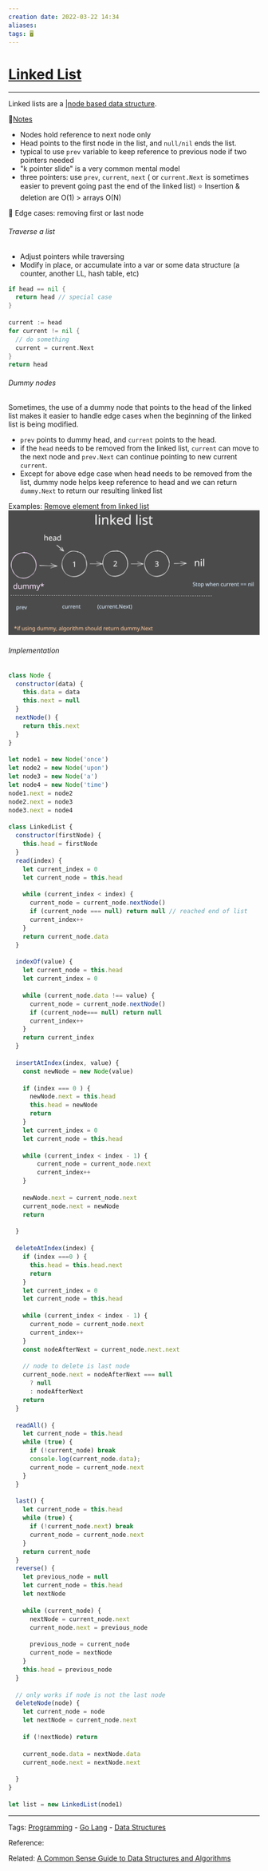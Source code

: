 ```yaml
---
creation date: 2022-03-22 14:34
aliases: 
tags: 🖥️
---
```


# [Linked List](Linked%20List.md)
---
Linked lists are a [|node based data structure](./A%20Common%20Sense%20Guide%20to%20Data%20Structures%20and%20Algorithms.md#Node-Based%20Data%20Structures).

📒[Notes](https://3.basecamp.com/3695031/buckets/26635906/documents/4929838675)
- Nodes hold reference to next node only
- Head points to the first node in the list, and `null/nil` ends the list.
- typical to use `prev` variable to keep reference to previous node if two pointers needed
- "k pointer slide" is a very common mental model
- three pointers: use `prev`, `current`, `next` ( or `current.Next` is sometimes easier to prevent going past the end of the linked list)
⭐ Insertion & deletion are O(1) > arrays O(N)

👀 Edge cases: removing first or last node 

###### Traverse a list 
- Adjust pointers while traversing
- Modify in place, or accumulate into a var or some data structure (a counter, another LL, hash table, etc)
```go
if head == nil {
  return head // special case
}

current := head
for current != nil {
  // do something
  current = current.Next
}
return head
```

###### Dummy nodes
Sometimes, the use of a dummy node that points to the head of the linked list makes it easier to handle edge cases when the beginning of the linked list is being modified.
- `prev` points to dummy head, and `current` points to the head. 
- if the `head` needs to be removed from the linked list, `current` can move to the next node and `prev.Next` can continue pointing to new current `current`.
- Except for above edge case when head needs to be removed from the list, dummy node helps keep reference to head and we can return `dummy.Next` to return our resulting linked list 

Examples: [Remove element from linked list](https://leetcode.com/problems/remove-linked-list-elements/submissions/)
![Drawing 2022-05-15 20.50.37_linkedlist_kpointers.excalidraw](./images/Drawing%202022-05-15%2020.50.37_linkedlist_kpointers.svg)


###### Implementation
```js
class Node {
  constructor(data) {
    this.data = data
    this.next = null
  }
  nextNode() {
    return this.next
  }
}

let node1 = new Node('once')
let node2 = new Node('upon')
let node3 = new Node('a')
let node4 = new Node('time')
node1.next = node2
node2.next = node3
node3.next = node4

class LinkedList {
  constructor(firstNode) {
    this.head = firstNode
  }
  read(index) {
    let current_index = 0
    let current_node = this.head

    while (current_index < index) {
      current_node = current_node.nextNode()
      if (current_node === null) return null // reached end of list
      current_index++
    }
    return current_node.data
  }

  indexOf(value) {
    let current_node = this.head
    let current_index = 0

    while (current_node.data !== value) {
      current_node = current_node.nextNode()
      if (current_node=== null) return null
      current_index++
    }
    return current_index
  }

  insertAtIndex(index, value) {
    const newNode = new Node(value)

    if (index === 0 ) {
      newNode.next = this.head
      this.head = newNode
      return
    }
    let current_index = 0
    let current_node = this.head

    while (current_index < index - 1) {
        current_node = current_node.next
        current_index++
    }

    newNode.next = current_node.next
    current_node.next = newNode
    return

  }

  deleteAtIndex(index) {
    if (index ===0 ) {
      this.head = this.head.next
      return
    }
    let current_index = 0
    let current_node = this.head

    while (current_index < index - 1) {
      current_node = current_node.next
      current_index++
    }
    const nodeAfterNext = current_node.next.next

    // node to delete is last node
    current_node.next = nodeAfterNext === null
      ? null
      : nodeAfterNext
    return
  }

  readAll() {
    let current_node = this.head
    while (true) {
      if (!current_node) break
      console.log(current_node.data);
      current_node = current_node.next
    }
  }

  last() {
    let current_node = this.head
    while (true) {
      if (!current_node.next) break
      current_node = current_node.next
    }
    return current_node
  }
  reverse() {
    let previous_node = null
    let current_node = this.head
    let nextNode

    while (current_node) {
      nextNode = current_node.next
      current_node.next = previous_node

      previous_node = current_node
      current_node = nextNode
    }
    this.head = previous_node
  }

  // only works if node is not the last node
  deleteNode(node) {
    let current_node = node
    let nextNode = current_node.next

    if (!nextNode) return

    current_node.data = nextNode.data
    current_node.next = nextNode.next

  }
}

let list = new LinkedList(node1)
```

---
Tags: [Programming](Programming.md) - [Go Lang](./Go%20Lang.md) - [Data Structures](Data%20Structures.md)

Reference:

Related: [A Common Sense Guide to Data Structures and Algorithms](./A%20Common%20Sense%20Guide%20to%20Data%20Structures%20and%20Algorithms.md)